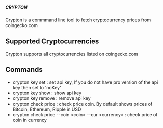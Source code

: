 ##### CRYPTON

Crypton is a commmand line tool to fetch cryptocurrency prices from coingecko.com

## Supported Cryptocurrencies

Crypton supports all cryptocurrencies listed on coingecko.com

## Commands

<ul>
  <li>crypton key set : set api key, If you do not have pro version of the api key then set to 'noKey'</li>
  <li>crypton key show : show api key</li>
  <li>crypton key remove : remove api key</li>
  <li>crypton check price : check price coin. By default shows prices of Bitcoin, Ethereum, Ripple in USD</li>
  <li>crypton check price --coin &ltcoin> --cur &ltcurrency> : check price of coin in currency</li>
</ul>
